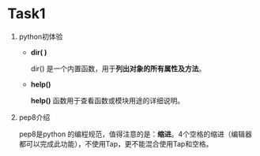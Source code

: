 # Task1

1. python初体验

   * **dir( )**

     dir() 是一个内置函数，用于**列出对象的所有属性及方法**。

   * **help()**

     **help()** 函数用于查看函数或模块用途的详细说明。

     

2. pep8介绍

   pep8是python 的编程规范，值得注意的是：**缩进**。4个空格的缩进（编辑器都可以完成此功能），不使用Tap，更不能混合使用Tap和空格。





